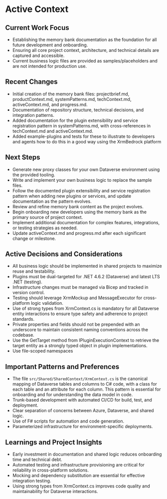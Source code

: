 # Active Context

## Current Work Focus
- Establishing the memory bank documentation as the foundation for all future development and onboarding.
- Ensuring all core project context, architecture, and technical details are captured and accessible.
- Current business logic files are provided as samples/placeholders and are not intended for production use.

## Recent Changes
- Initial creation of the memory bank files: projectbrief.md, productContext.md, systemPatterns.md, techContext.md, activeContext.md, and progress.md.
- Documentation of repository structure, technical decisions, and integration patterns.
- Added documentation for the plugin extensibility and service registration pattern in systemPatterns.md, with cross-references in techContext.md and activeContext.md.
- Added example-plugins and tests for these to illustrate to developers and agents how to do this in a good way using the XrmBedrock platform

## Next Steps
- Generate new proxy classes for your own Dataverse environment using the provided tooling.
- Write and implement your own business logic to replace the sample files.
- Follow the documented plugin extensibility and service registration pattern when adding new plugins or services, and update documentation as the pattern evolves.
- Review and refine memory bank content as the project evolves.
- Begin onboarding new developers using the memory bank as the primary source of project context.
- Implement additional documentation for complex features, integrations, or testing strategies as needed.
- Update activeContext.md and progress.md after each significant change or milestone.

## Active Decisions and Considerations
- All business logic should be implemented in shared projects to maximize reuse and testability.
- Plugins must be dual-targeted for .NET 4.6.2 (Dataverse) and latest LTS .NET (testing).
- Infrastructure changes must be managed via Bicep and tracked in version control.
- Testing should leverage XrmMockup and MessageExecutor for cross-platform logic validation.
- Use of strong types from XrmContext.cs is mandatory for all Dataverse entity interactions to ensure type safety and adherence to project standards.
- Private properties and fields should not be prepended with an underscore to maintain consistent naming conventions across the codebase.
- Use the GetTarget method from IPluginExecutionContext to retrieve the target entity as a strongly typed object in plugin implementations.
- Use file-scoped namespaces

## Important Patterns and Preferences
- The file `src/Shared/SharedContext/XrmContext.cs` is the canonical mapping of Dataverse tables and columns to C# code, with a class for each table and an attribute for each column. This pattern is essential for onboarding and for understanding the data model in code.
- Trunk-based development with automated CI/CD for build, test, and deployment.
- Clear separation of concerns between Azure, Dataverse, and shared logic.
- Use of F# scripts for automation and code generation.
- Parameterized infrastructure for environment-specific deployments.

## Learnings and Project Insights
- Early investment in documentation and shared logic reduces onboarding time and technical debt.
- Automated testing and infrastructure provisioning are critical for reliability in cross-platform solutions.
- Mocking and dependency substitution are essential for effective integration testing.
- Using strong types from XrmContext.cs improves code quality and maintainability for Dataverse interactions.
